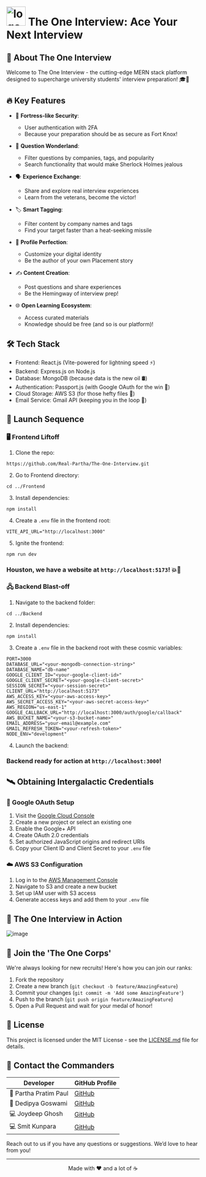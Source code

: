 # <img src="https://github.com/user-attachments/assets/dd9ceb14-084b-43d9-a935-6d2d7e645245" alt="logo" width="50" height="50"> The One Interview: Ace Your Next Interview


## 🌟 About The One Interview

Welcome to The One Interview - the cutting-edge MERN stack platform designed to supercharge university students' interview preparation! 🎓💼

## 🔥 Key Features

- 🔐 **Fortress-like Security**: 
  - User authentication with 2FA
  - Because your preparation should be as secure as Fort Knox!

- 🧠 **Question Wonderland**:
  - Filter questions by companies, tags, and popularity
  - Search functionality that would make Sherlock Holmes jealous

- 🗣️ **Experience Exchange**:
  - Share and explore real interview experiences
  - Learn from the veterans, become the victor!

- 🏷️ **Smart Tagging**:
  - Filter content by company names and tags
  - Find your target faster than a heat-seeking missile

- 👤 **Profile Perfection**:
  - Customize your digital identity
  - Be the author of your own Placement story

- ✍️ **Content Creation**:
  - Post questions and share experiences
  - Be the Hemingway of interview prep!

- 🌐 **Open Learning Ecosystem**:
  - Access curated materials
  - Knowledge should be free (and so is our platform)!

## 🛠️ Tech Stack

- Frontend: React.js (Vite-powered for lightning speed ⚡)
- Backend: Express.js on Node.js
- Database: MongoDB (because data is the new oil 🛢️)
- Authentication: Passport.js (with Google OAuth for the win 🔑)
- Cloud Storage: AWS S3 (for those hefty files 📁)
- Email Service: Gmail API (keeping you in the loop 📧)

## 🚀 Launch Sequence

### 🖥️ Frontend Liftoff

1. Clone the repo:
```
https://github.com/Real-Partha/The-One-Interview.git
```
2. Go to Frontend directory: 
```
cd ../Frontend
```

3. Install dependencies:
```
npm install
```

4. Create a `.env` file in the frontend root:
```
VITE_API_URL="http://localhost:3000"
```

5. Ignite the frontend:
```
npm run dev
```
### Houston, we have a website at `http://localhost:5173`! 💥🚀

### 🖧 Backend Blast-off

1. Navigate to the backend folder:
```
cd ../Backend
```

2. Install dependencies:
```
npm install
```

3. Create a `.env` file in the backend root with these cosmic variables:
```
PORT=3000
DATABASE_URL="<your-mongodb-connection-string>"
DATABASE_NAME="db-name"
GOOGLE_CLIENT_ID="<your-google-client-id>"
GOOGLE_CLIENT_SECRET="<your-google-client-secret>"
SESSION_SECRET="<your-session-secret>"
CLIENT_URL="http://localhost:5173"
AWS_ACCESS_KEY="<your-aws-access-key>"
AWS_SECRET_ACCESS_KEY="<your-aws-secret-access-key>"
AWS_REGION="us-east-1"
GOOGLE_CALLBACK_URL="http://localhost:3000/auth/google/callback"
AWS_BUCKET_NAME="<your-s3-bucket-name>"
EMAIL_ADDRESS="your-email@example.com"
GMAIL_REFRESH_TOKEN="<your-refresh-token>"
NODE_ENV="development"
```

4. Launch the backend:

### Backend ready for action at `http://localhost:3000`!

## 🛰️ Obtaining Intergalactic Credentials

### 🌌 Google OAuth Setup

1. Visit the [Google Cloud Console](https://console.cloud.google.com/)
2. Create a new project or select an existing one
3. Enable the Google+ API
4. Create OAuth 2.0 credentials
5. Set authorized JavaScript origins and redirect URIs
6. Copy your Client ID and Client Secret to your `.env` file

### ☁️ AWS S3 Configuration

1. Log in to the [AWS Management Console](https://aws.amazon.com/console/)
2. Navigate to S3 and create a new bucket
3. Set up IAM user with S3 access
4. Generate access keys and add them to your `.env` file

## 📸 The One Interview in Action

![image](https://github.com/user-attachments/assets/d765f9db-534f-499e-987c-3058be5130d9)


## 🤝 Join the 'The One Corps'

We're always looking for new recruits! Here's how you can join our ranks:

1. Fork the repository
2. Create a new branch (`git checkout -b feature/AmazingFeature`)
3. Commit your changes (`git commit -m 'Add some AmazingFeature'`)
4. Push to the branch (`git push origin feature/AmazingFeature`)
5. Open a Pull Request and wait for your medal of honor!

## 📜 License

This project is licensed under the MIT License - see the [LICENSE.md](LICENSE.md) file for details.

## 💌 Contact the Commanders

| Developer | GitHub Profile |
|-----------|----------------|
| 🚀 Partha Pratim Paul | [GitHub](https://github.com/Real-Partha) |
| 🌟 Dedipya Goswami | [GitHub](https://github.com/dedipya001) |
| 💻 Joydeep Ghosh | [GitHub](https://github.com/joydeep2003) |
| 💻 Smit Kunpara | [GitHub](https://github.com/smitkunpara) |

Reach out to us if you have any questions or suggestions. We’d love to hear from you!




---

<p align="center">Made with ❤️ and a lot of ☕</p>

